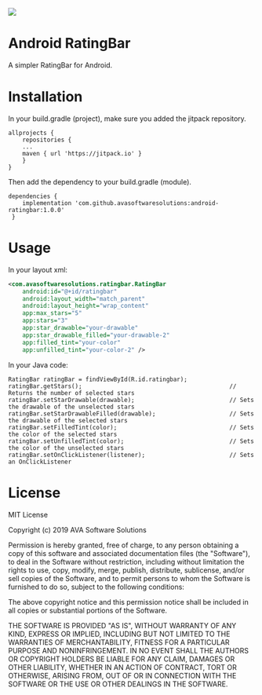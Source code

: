 [![](https://jitpack.io/v/avasoftwaresolutions/android-ratingbar.svg)](https://jitpack.io/#avasoftwaresolutions/android-ratingbar)

# Android RatingBar

A simpler RatingBar for Android.

# Installation

In your build.gradle (project), make sure you added the jitpack repository.
```
allprojects {
    repositories {
    ...
    maven { url 'https://jitpack.io' }
    }
}
```

Then add the dependency to your build.gradle (module).
```
dependencies {
    implementation 'com.github.avasoftwaresolutions:android-ratingbar:1.0.0'
 }
```

# Usage

In your layout xml: 

```XML
<com.avasoftwaresolutions.ratingbar.RatingBar
    android:id="@+id/ratingbar"
    android:layout_width="match_parent"
    android:layout_height="wrap_content"
    app:max_stars="5"
    app:stars="3"
    app:star_drawable="your-drawable"
    app:star_drawable_filled="your-drawable-2"
    app:filled_tint="your-color"
    app:unfilled_tint="your-color-2" />
```

In your Java code:

```
RatingBar ratingBar = findViewById(R.id.ratingbar);
ratingBar.getStars();                                          // Returns the number of selected stars
ratingBar.setStarDrawable(drawable);                           // Sets the drawable of the unselected stars
ratingBar.setStarDrawableFilled(drawable);                     // Sets the drawable of the selected stars
ratingBar.setFilledTint(color);                                // Sets the color of the selected stars
ratingBar.setUnfilledTint(color);                              // Sets the color of the unselected stars
ratingBar.setOnClickListener(listener);                        // Sets an OnClickListener
```

# License

MIT License

Copyright (c) 2019 AVA Software Solutions

Permission is hereby granted, free of charge, to any person obtaining a copy
of this software and associated documentation files (the "Software"), to deal
in the Software without restriction, including without limitation the rights
to use, copy, modify, merge, publish, distribute, sublicense, and/or sell
copies of the Software, and to permit persons to whom the Software is
furnished to do so, subject to the following conditions:

The above copyright notice and this permission notice shall be included in all
copies or substantial portions of the Software.

THE SOFTWARE IS PROVIDED "AS IS", WITHOUT WARRANTY OF ANY KIND, EXPRESS OR
IMPLIED, INCLUDING BUT NOT LIMITED TO THE WARRANTIES OF MERCHANTABILITY,
FITNESS FOR A PARTICULAR PURPOSE AND NONINFRINGEMENT. IN NO EVENT SHALL THE
AUTHORS OR COPYRIGHT HOLDERS BE LIABLE FOR ANY CLAIM, DAMAGES OR OTHER
LIABILITY, WHETHER IN AN ACTION OF CONTRACT, TORT OR OTHERWISE, ARISING FROM,
OUT OF OR IN CONNECTION WITH THE SOFTWARE OR THE USE OR OTHER DEALINGS IN THE
SOFTWARE.
